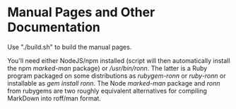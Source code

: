 Manual Pages and Other Documentation
=====

Use "./build.sh" to build the manual pages.

You'll need either NodeJS/npm installed (script will then automatically install the npm *marked-man*
package) or */usr/bin/ronn*. The latter is a Ruby program packaged on some distributions as
*rubygem-ronn* or *ruby-ronn* or installable as *gem install ronn*. The Node *marked-man* package
and *ronn* from rubygems are two roughly equivalent alternatives for compiling MarkDown into
roff/man format.
